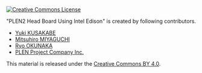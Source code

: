 <a rel="license" href="http://creativecommons.org/licenses/by/4.0/">
  <img alt="Creative Commons License" style="border-width:0" src="https://i.creativecommons.org/l/by/4.0/88x31.png" />
</a>

&quot;<span xmlns:dct="http://purl.org/dc/terms/" href="http://purl.org/dc/dcmitype/StillImage" property="dct:title" rel="dct:type">PLEN2 Head Board Using Intel Edison</span>&quot; is created by following contributors.
<ul>
  <li><a xmlns:cc="http://creativecommons.org/ns#" href="https://github.com/Yuqlid" property="cc:attributionName" rel="cc:attributionURL">Yuki KUSAKABE</a></li>
  <li><a xmlns:cc="http://creativecommons.org/ns#" href="https://github.com/mitsuhiromiyaguchi" property="cc:attributionName" rel="cc:attributionURL">Mitsuhiro MIYAGUCHI</a></li>
  <li><a xmlns:cc="http://creativecommons.org/ns#" href="https://github.com/oknkr" property="cc:attributionName" rel="cc:attributionURL">Ryo OKUNAKA</a></li>
  <li><a xmlns:cc="http://creativecommons.org/ns#" href="httsp://plen.jp" property="cc:attributionName" rel="cc:attributionURL">PLEN Project Company Inc.</a></li>
</ul>

This material is released under the <a rel="license" href="http://creativecommons.org/licenses/by/4.0/">Creative Commons BY 4.0</a>.